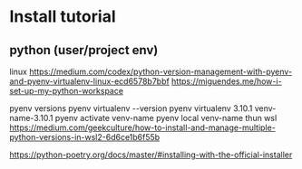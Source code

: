 # Install tutorial
## python (user/project env)
linux
https://medium.com/codex/python-version-management-with-pyenv-and-pyenv-virtualenv-linux-ecd6578b7bbf
https://miguendes.me/how-i-set-up-my-python-workspace

pyenv versions
pyenv virtualenv --version
pyenv virtualenv 3.10.1 venv-name-3.10.1
pyenv activate venv-name
pyenv local venv-name
thun
wsl
https://medium.com/geekculture/how-to-install-and-manage-multiple-python-versions-in-wsl2-6d6ce1b6f55b

https://python-poetry.org/docs/master/#installing-with-the-official-installer
